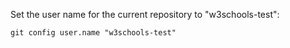 Set the user name for the current repository to "w3schools-test":

    git config user.name "w3schools-test"
